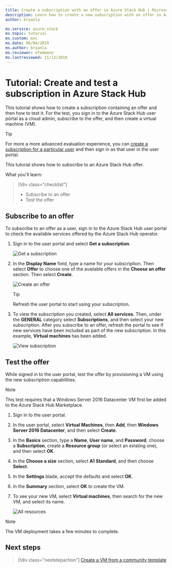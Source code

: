 ```yaml
---
title: Create a subscription with an offer in Azure Stack Hub | Microsoft Docs
description: Learn how to create a new subscription with an offer in Azure Stack Hub and then test the offer with a test VM.
author: bryanla

ms.service: azure-stack
ms.topic: tutorial
ms.custom: mvc
ms.date: 06/04/2019
ms.author: bryanla
ms.reviewer: efemmano
ms.lastreviewed: 11/13/2018
---
```


# Tutorial: Create and test a subscription in Azure Stack Hub

This tutorial shows how to create a subscription containing an offer and then how to test it. For the test, you sign in to the Azure Stack Hub user portal as a cloud admin, subscribe to the offer, and then create a virtual machine (VM).

> [!TIP]
> For more a more advanced evaluation experience, you can [create a subscription for a particular user](../operator/azure-stack-subscribe-plan-provision-vm.md#create-a-subscription-as-a-cloud-operator) and then sign in as that user in the user portal.

This tutorial shows how to subscribe to an Azure Stack Hub offer.

What you'll learn:

> [!div class="checklist"]
> * Subscribe to an offer 
> * Test the offer

## Subscribe to an offer

To subscribe to an offer as a user, sign in to the Azure Stack Hub user portal to check the available services offered by the Azure Stack Hub operator.

1. Sign in to the user portal and select **Get a subscription**.

   ![Get a subscription](media/azure-stack-subscribe-services/get-subscription.png)

2. In the **Display Name** field, type a name for your subscription. Then select **Offer** to choose one of the available offers in the **Choose an offer** section. Then select **Create**.

   ![Create an offer](media/azure-stack-subscribe-services/create-subscription.png)

   > [!TIP]
   > Refresh the user portal to start using your subscription.

3. To view the subscription you created, select **All services**. Then, under the **GENERAL** category select **Subscriptions**, and then select your new subscription. After you subscribe to an offer, refresh the portal to see if new services have been included as part of the new subscription. In this example, **Virtual machines** has been added.

   ![View subscription](media/azure-stack-subscribe-services/view-subscription.png)

## Test the offer

While signed in to the user portal, test the offer by provisioning a VM using the new subscription capabilities.

> [!NOTE]
> This test requires that a Windows Server 2016 Datacenter VM first be added to the Azure Stack Hub Marketplace.

1. Sign in to the user portal.

2. In the user portal, select **Virtual Machines**, then **Add**, then **Windows Server 2016 Datacenter**, and then select **Create**.

3. In the **Basics** section, type a **Name**, **User name**, and **Password**, choose a **Subscription**, create a **Resource group** (or select an existing one), and then select **OK**.

4. In the **Choose a size** section, select **A1 Standard**, and then choose **Select**.  

5. In the **Settings** blade, accept the defaults and select **OK**.

6. In the **Summary** section, select **OK** to create the VM.  

7. To see your new VM, select **Virtual machines**, then search for the new VM, and select its name.

    ![All resources](media/azure-stack-subscribe-services/view-vm.png)

> [!NOTE]
> The VM deployment takes a few minutes to complete.

## Next steps

> [!div class="nextstepaction"]
> [Create a VM from a community template](azure-stack-create-vm-template.md)
